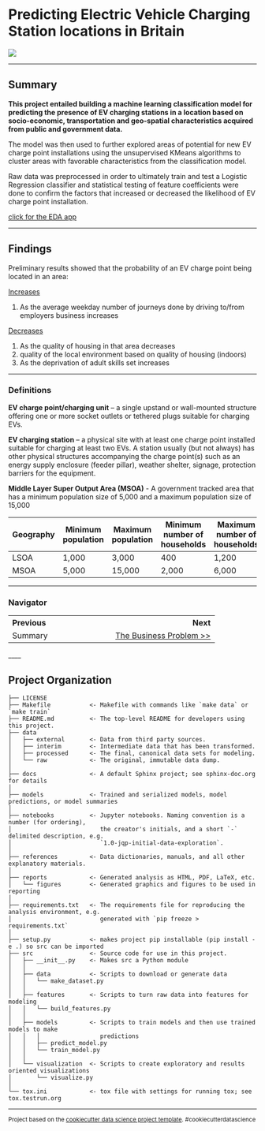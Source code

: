 # Predicting Electric Vehicle Charging Station locations in Britain

<img src="https://i.cbc.ca/1.4415731.1511448387!/fileImage/httpImage/image.jpg_gen/derivatives/16x9_780/electric-vehicle-charged.jpg"/>

------

## Summary

**This project entailed building a machine learning classification model for predicting the presence of EV charging stations in a location based on socio-economic, transportation and geo-spatial characteristics acquired from public and government data.**

The model was then used to further explored areas of potential for new EV charge point installations using the unsupervised KMeans algorithms to cluster areas with favorable characteristics from the classification model. 

Raw data was preprocessed in order to ultimately train and test a Logistic Regression classifier and statistical testing of feature coefficients were done to confirm the factors that increased or decreased the likelihood of EV charge point installation. 

[click for the EDA app](http://evcharge.herokuapp.com)

------

## Findings

Preliminary results showed that the probability of an EV charge point being located in an area:

<u>Increases</u>

1. As the average weekday number of journeys done by driving to/from employers business increases

<u>Decreases</u>

1. As the quality of housing in that area decreases
2. quality of the local environment based on quality of housing  (indoors)
3. As the deprivation of adult skills set increases

____

### Definitions

**EV charge point/charging unit** – a single upstand or wall-mounted structure offering one or more socket outlets or tethered plugs suitable for charging EVs.

**EV charging station** – a physical site with at least one charge point installed suitable for charging at least two EVs. A station usually (but not always) has other physical structures accompanying the charge point(s) such as an energy supply enclosure (feeder pillar), weather shelter, signage, protection barriers for the equipment.

**Middle Layer Super Output Area (MSOA)** - A government tracked area that has a minimum population size of 5,000 and a maximum population size of 15,000

| **Geography** | **Minimum population** | **Maximum population** | **Minimum number of households** | **Maximum number of households** |
| ------------- | ---------------------- | ---------------------- | -------------------------------- | -------------------------------- |
| LSOA          | 1,000                  | 3,000                  | 400                              | 1,200                            |
| MSOA          | 5,000                  | 15,000                 | 2,000                            | 6,000                            |

___

### Navigator

<table>
    <th align='left'>Previous</th>
    <th align='right'>Next</th>
    <tr>
    	<td align='left' width='50%'>Summary</td>
    	<td align='right' width="50%"><a href="business_problem.md#the-business-problem">The Business Problem >></a></td>
    </tr>
</table>
____

## Project Organization

    ├── LICENSE
    ├── Makefile           <- Makefile with commands like `make data` or `make train`
    ├── README.md          <- The top-level README for developers using this project.
    ├── data
    │   ├── external       <- Data from third party sources.
    │   ├── interim        <- Intermediate data that has been transformed.
    │   ├── processed      <- The final, canonical data sets for modeling.
    │   └── raw            <- The original, immutable data dump.
    │
    ├── docs               <- A default Sphinx project; see sphinx-doc.org for details
    │
    ├── models             <- Trained and serialized models, model predictions, or model summaries
    │
    ├── notebooks          <- Jupyter notebooks. Naming convention is a number (for ordering),
    │                         the creator's initials, and a short `-` delimited description, e.g.
    │                         `1.0-jqp-initial-data-exploration`.
    │
    ├── references         <- Data dictionaries, manuals, and all other explanatory materials.
    │
    ├── reports            <- Generated analysis as HTML, PDF, LaTeX, etc.
    │   └── figures        <- Generated graphics and figures to be used in reporting
    │
    ├── requirements.txt   <- The requirements file for reproducing the analysis environment, e.g.
    │                         generated with `pip freeze > requirements.txt`
    │
    ├── setup.py           <- makes project pip installable (pip install -e .) so src can be imported
    ├── src                <- Source code for use in this project.
    │   ├── __init__.py    <- Makes src a Python module
    │   │
    │   ├── data           <- Scripts to download or generate data
    │   │   └── make_dataset.py
    │   │
    │   ├── features       <- Scripts to turn raw data into features for modeling
    │   │   └── build_features.py
    │   │
    │   ├── models         <- Scripts to train models and then use trained models to make
    │   │   │                 predictions
    │   │   ├── predict_model.py
    │   │   └── train_model.py
    │   │
    │   └── visualization  <- Scripts to create exploratory and results oriented visualizations
    │       └── visualize.py
    │
    └── tox.ini            <- tox file with settings for running tox; see tox.testrun.org

--------

<p><small>Project based on the <a target="_blank" href="https://drivendata.github.io/cookiecutter-data-science/">cookiecutter data science project template</a>. #cookiecutterdatascience</small></p>
